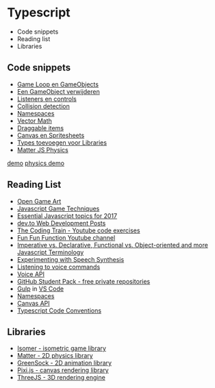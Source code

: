# Typescript

- Code snippets
- Reading list
- Libraries

## Code snippets

- [Game Loop en GameObjects](dev/game.md)
- [Een GameObject verwijderen](dev/remove.md)
- [Listeners en controls](dev/listeners.md)
- [Collision detection](dev/collision.md)
- [Namespaces](dev/namespace.md)
- [Vector Math](dev/vector/)
- [Draggable items](dev/draggable/)
- [Canvas en Spritesheets](dev/canvas/)
- [Types toevoegen voor Libraries](dev/types/)
- [Matter JS Physics](dev/matter/)

[demo](https://hr-cmgt.github.io/PRG08-Snippets/)
[physics demo](https://hr-cmgt.github.io/PRG08-Snippets/matter.html)

## Reading List

- [Open Game Art](https://opengameart.org)
- [Javascript Game Techniques](https://developer.mozilla.org/en-US/docs/Games)
- [Essential Javascript topics for 2017](https://medium.com/javascript-scene/top-javascript-frameworks-topics-to-learn-in-2017-700a397b711)
- [dev.to Web Development Posts](https://dev.to)
- [The Coding Train - Youtube code exercises](https://www.youtube.com/user/shiffman)
- [Fun Fun Function Youtube channel](https://www.youtube.com/channel/UCO1cgjhGzsSYb1rsB4bFe4Q/)
- [Imperative vs. Declarative, Functional vs. Object-oriented and more Javascript Terminology](https://medium.freecodecamp.com/programming-mental-models-47ccc65eb334)
- [Experimenting with Speech Synthesis](https://www.smashingmagazine.com/2017/02/experimenting-with-speechsynthesis/)
- [Listening to voice commands](http://mdn.github.io/web-speech-api/speech-color-changer/)
- [Voice API](https://github.com/mdn/web-speech-api/tree/master/speech-color-changer)
- [GitHub Student Pack - free private repositories](https://education.github.com/pack)
- [Gulp](http://gulpjs.com) in [VS Code](https://www.typescriptlang.org/docs/handbook/gulp.html)
- [Namespaces](https://www.typescriptlang.org/docs/handbook/namespaces.html)
- [Canvas API](https://developer.mozilla.org/en-US/docs/Web/API/Canvas_API)
- [Typescript Code Conventions](https://github.com/basarat/typescript-book/blob/master/docs/styleguide/styleguide.md)

## Libraries

- [Isomer - isometric game library](http://jdan.github.io/isomer/)
- [Matter - 2D physics library](http://brm.io/matter-js/)
- [GreenSock - 2D animation library](https://greensock.com/)
- [Pixi.js - canvas rendering library](http://www.pixijs.com)
- [ThreeJS - 3D rendering engine](https://threejs.org)
